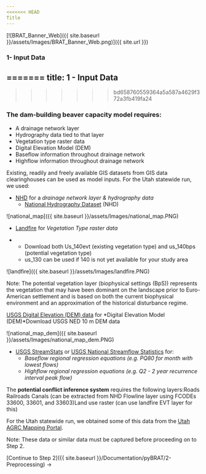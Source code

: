 ```yaml
---
<<<<<<< HEAD
Title
---
```


[![BRAT_Banner_Web]({{ site.baseurl }}/assets/Images/BRAT_Banner_Web.png)]({{ site.url }})

### 1- Input Data
=======
title: 1 - Input Data
---
>>>>>>> bd658760559364a5a587a4629f372a3fb419fa24

### The dam-building beaver capacity model requires:

- A drainage network layer
- Hydrography data tied to that layer
- Vegetation type raster data
- Digital Elevation Model (DEM)
- Baseflow information throughout drainage network
- Highflow information throughout drainage network

Existing, readily and freely available GIS datasets from GIS data clearinghouses can be used as model inputs. For the Utah statewide run, we used:

* [NHD](http://nhd.usgs.gov/) for a *drainage network layer & hydrography data*
  * [National Hydrography Dataset](https://viewer.nationalmap.gov/basic/) (NHD) 

![national_map]({{ site.baseurl }}/assets/Images/national_map.PNG)

- [Landfire](http://www.landfire.gov/) for *Vegetation Type raster data*

- - Download both Us_140evt (existing vegetation type) and us_140bps (potential vegetation type)
  - us_130 can be used if 140 is not yet available for your study area

![landfire]({{ site.baseurl }}/assets/Images/landfire.PNG)

Note: The potential vegetation layer (biophysical settings (BpS)) represents the vegetation that may have been dominant on the landscape prior to Euro-American settlement and is based on both the current biophysical environment and an approximation of the historical disturbance regime. 

[USGS Digital Elevation (DEM) data](https://viewer.nationalmap.gov/basic/) for *Digital Elevation Model (DEM)*Download USGS NED  10 m DEM data

![national_map_dem]({{ site.baseurl }}/assets/Images/national_map_dem.PNG)

* [USGS StreamStats](http://streamstats.usgs.gov/) or [USGS National Streamflow Statistics](http://water.usgs.gov/osw/programs/nss/pubs.html) for: 
  * *Baseflow regional regression equations (e.g. PQ80 for month with lowest flows)*
  * *Highflow regional regression equations (e.g. Q2 - 2 year recurrence interval peak flow)* 

The **potential conflict inference system** requires the following layers:Roads Railroads Canals (can be extracted from NHD Flowline layer using FCODEs 33600, 33601, and 33603)Land use raster (can use landfire EVT layer for this)

For the Utah statewide run, we obtained some of this data from the [Utah AGRC Mapping Portal](http://gis.utah.gov/).

Note: These data or similar data must be captured before proceeding on to Step 2.

[Continue to Step 2]({{ site.baseurl }}/Documentation/pyBRAT/2-Preprocessing) ->
